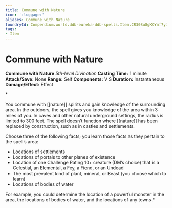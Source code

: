 ```yaml
---
title: Commune with Nature
icon: ':luggage:'
aliases: Commune with Nature
foundryId: Compendium.world.ddb-eureka-ddb-spells.Item.CR30Su8gKOYmf7yJ
tags:
- Item
---
```


# Commune with Nature

**Commune with Nature**
_5th-level Divination_
**Casting Time:** 1 minute
**Attack/Save:** None
**Range:** Self
**Components:** V S
**Duration:** Instantaneous
**Damage/Effect:** Effect

*<p>You commune with [[nature]] spirits and gain knowledge of the surrounding area. In the outdoors, the spell gives you knowledge of the area within 3 miles of you. In caves and other natural underground settings, the radius is limited to 300 feet. The spell doesn’t function where [[nature]] has been replaced by construction, such as in castles and settlements.

Choose three of the following facts; you learn those facts as they pertain to the spell’s area:</p>
* Locations of settlements
* Locations of portals to other planes of existence
* Location of one Challenge Rating 10+ creature (DM’s choice) that is a Celestial, an Elemental, a Fey, a Fiend, or an Undead
* The most prevalent kind of plant, mineral, or Beast (you choose which to learn)
* Locations of bodies of water

For example, you could determine the location of a powerful monster in the area, the locations of bodies of water, and the locations of any towns.*